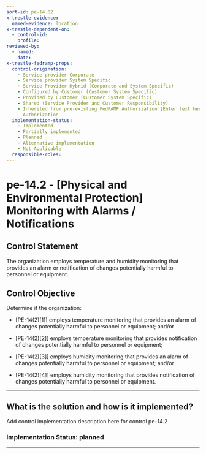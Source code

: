 ```yaml
---
sort-id: pe-14.02
x-trestle-evidence:
  named-evidence: location
x-trestle-dependent-on:
  - control-id:
    profile:
reviewed-by:
  - named:
    date:
x-trestle-fedramp-props:
  control-origination:
    - Service provider Corporate
    - Service provider System Specific
    - Service Provider Hybrid (Corporate and System Specific)
    - Configured by Customer (Customer System Specific)
    - Provided by Customer (Customer System Specific)
    - Shared (Service Provider and Customer Responsibility)
    - Inherited from pre-existing FedRAMP Authorization [Enter text here], Date of
      Authorization
  implementation-status:
    - Implemented
    - Partially implemented
    - Planned
    - Alternative implementation
    - Not Applicable
  responsible-roles:
---
```


# pe-14.2 - \[Physical and Environmental Protection\] Monitoring with Alarms / Notifications

## Control Statement

The organization employs temperature and humidity monitoring that provides an alarm or notification of changes potentially harmful to personnel or equipment.

## Control Objective

Determine if the organization:

- \[PE-14(2)[1]\] employs temperature monitoring that provides an alarm of changes potentially harmful to personnel or equipment; and/or

- \[PE-14(2)[2]\] employs temperature monitoring that provides notification of changes potentially harmful to personnel or equipment;

- \[PE-14(2)[3]\] employs humidity monitoring that provides an alarm of changes potentially harmful to personnel or equipment; and/or

- \[PE-14(2)[4]\] employs humidity monitoring that provides notification of changes potentially harmful to personnel or equipment.

______________________________________________________________________

## What is the solution and how is it implemented?

Add control implementation description here for control pe-14.2

### Implementation Status: planned

______________________________________________________________________
